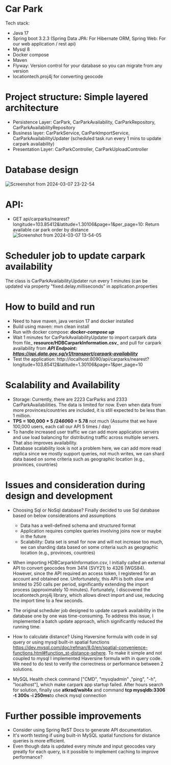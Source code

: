# Car Park
Tech stack:
- Java 17
- Spring boot 3.2.3 (Spring Data JPA: For Hibernate ORM, Spring Web: For our web application / rest api)
- Mysql 8
- Docker compose
- Maven
- Flyway: Version control for your database so you can migrate from any version
- locationtech.proj4j for converting geocode

# Project structure: Simple layered architecture
- Persistence Layer: CarPark, CarParkAvailability, CarParkRepository, CarParkAvailabilityRepository
- Business layer: CarParkService, CarParkImportService, CarParkAvailabilityUpdater (scheduled task run every 1 mins to update carpark availability)
- Presentation Layer: CarParkController, CarParkUploadController

# Database design
![Screenshot from 2024-03-07 23-22-54](https://github.com/nttrungit90/carpark/assets/9838628/4407f84c-d2ac-47bf-941f-d26cda8677a5)

# API:
- GET api/carparks/nearest?longitude=103.85412&latitude=1.30106&page=1&per_page=10: Return available car park order by distance
  ![Screenshot from 2024-03-07 13-54-05](https://github.com/nttrungit90/carpark/assets/9838628/26827708-358d-4f18-bd4d-1d727a2d3087)

# Scheduler job to update carpark availability
The class is CarParkAvailabilityUpdater run every 1 minutes (can be updated via property "fixed.delay.milliseconds" in application.properties

# How to build and run
- Need to have maven, java version 17 and docker installed
- Build using maven: mvn clean install
- Run with docker compose: **_docker-compose up_**
- Wait 1 minutes for CarParkAvailabilityUpdater to import carpark data from file_ **resource/HDBCarparkInformation.csv**_ and pull for carpark availability from _**API Endpoint: https://api.data.gov.sg/v1/transport/carpark-availability**_
- Test the application: http://localhost:8090/api/carparks/nearest?longitude=103.85412&latitude=1.30106&page=1&per_page=10

# Scalability and Availability
- Storage: Currently, there are 2223 CarParks and 2333 CarParkAvailabilities. The data is limited for now. Even when data from more provinces/countries are included, it is still expected to be less than 1 million.
- **TPS = 100,000 * 5 /24*60*60 = 5.78** not much (Assume that we have 100,000 users, each call our API 5 times / day) 
- To handle increased user traffic we can add more application servers and use load balancing for distributing traffic across multiple servers. That also improves availability.
- Database scalability look is not a problem here, we can add more read replica since we mostly support queries, not much writes, we can shard data based on some criteria such as geographic location (e.g., provinces, countries)

# Issues and consideration during design and development
- Choosing Sql or NoSql database? Finally decided to use Sql database based on below considerations and assumptions
  - Data has a well-defined schema and structured format
  - Application requires complex queries involving joins now or maybe in the future
  - Scalability: Data set is small for now and will not increase too much, we can sharding data based on some criteria such as geographic location (e.g., provinces, countries)

- When importing HDBCarparkInformation.csv, I initially called an external API to convert geocodes from 3414 (SVY21) to 4326 (WGS84). However, since the API required an access token, I registered for an account and obtained one. Unfortunately, this API is both slow and limited to 250 calls per period, significantly extending the import process (approximately 10 minutes). Fortunately, I discovered the locationtech.proj4j library, which allows direct import and use, reducing the import time to a few seconds.

- The original scheduler job designed to update carpark availability in the database one by one was time-consuming. To address this issue, I implemented a batch update approach, which significantly reduced the running time.

- How to calculate distance? Using Haversine formula with code in sql query or using mysql built-in spatial functions https://dev.mysql.com/doc/refman/8.0/en/spatial-convenience-functions.html#function_st-distance-sphere. To make it simple and not coupled to mysql I implemented Haversine formula with in query code. We need to do test to verify the correctness or performance between 2 solutions.

- MySQL Health check command ["CMD", "mysqladmin" ,"ping", "-h", "localhost"], which make carpark app startup failed. After hours search for solution, finally use **atkrad/wait4x** and command **tcp mysqldb:3306 -t 300s -i 250ms**to check mysql connection 

# Further possible improvements
- Consider using Spring ReST Docs to generate API documentation.
- It's worth testing if using built-in MySQL spatial functions for distance queries is more efficient.
- Even though data is updated every minute and input geocodes vary greatly for each query, is it possible to implement caching to improve performance?
